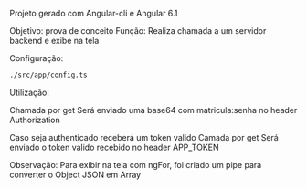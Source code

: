 Projeto gerado com Angular-cli e Angular 6.1

Objetivo: prova de conceito
Função: Realiza chamada a um servidor backend e exibe na tela

Configuração: 
```bash
./src/app/config.ts
```

Utilização:

Chamada por get
Será enviado uma base64 com matricula:senha no header Authorization

Caso seja authenticado receberá um token valido
Camada por get
Será enviado o token valido recebido no header APP_TOKEN

Observação:
Para exibir na tela com ngFor, foi criado um pipe para converter o Object JSON em Array